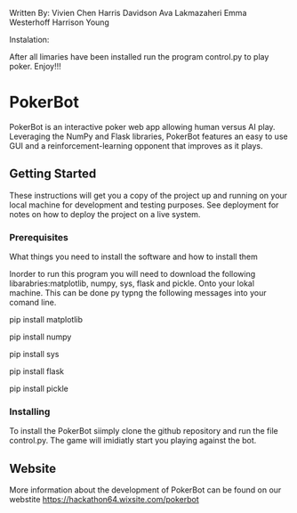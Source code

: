 
Written By:
Vivien Chen
Harris Davidson
Ava Lakmazaheri
Emma Westerhoff
Harrison Young

Instalation:


After all limaries have been installed run the program control.py to play poker.
Enjoy!!!

# PokerBot

PokerBot is an interactive poker web app allowing human versus AI play. Leveraging the NumPy and Flask libraries, PokerBot features an easy to use GUI and a reinforcement-learning opponent that improves as it plays.


## Getting Started

These instructions will get you a copy of the project up and running on your local machine for development and testing purposes. See deployment for notes on how to deploy the project on a live system.

### Prerequisites

What things you need to install the software and how to install them

Inorder to run this program you will need to download the following libarabries:matplotlib, numpy, sys, flask and pickle. Onto your lokal machine. This can be done py typng the following messages into your comand line. 

pip install matplotlib

pip install numpy

pip install sys

pip install flask

pip install pickle

### Installing

To install the PokerBot siimply clone the github repository and run the file control.py.
The game will imidiatly start you playing against the bot. 

## Website

More information about the development of PokerBot can be found on our webstite https://hackathon64.wixsite.com/pokerbot


